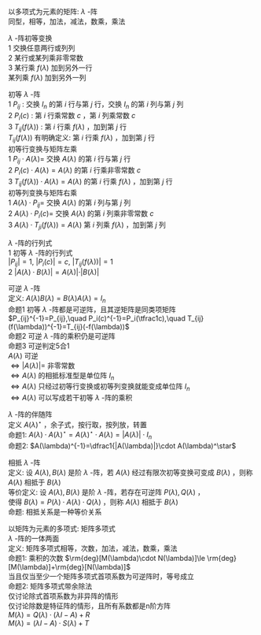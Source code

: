 以多项式为元素的矩阵:  $\lambda$ -阵  
同型，相等，加法，减法，数乘，乘法  
  
 $\lambda$ -阵初等变换  
   1 交换任意两行或列列  
   2 某行或某列乘非零常数  
   3 某行乘 $f(\lambda)$ 加到另外一行  
     某列乘 $f(\lambda)$ 加到另外一列  
  
初等 $\lambda$ -阵  
  1  $P_{ij}$ : 交换 $I_n$ 的第 $i$ 行与第 $j$ 行，交换 $I_n$ 的第 $i$ 列与第 $j$ 列  
  2  $P_i(c)$ : 第 $i$ 行乘常数 $c$ ，第 $i$ 列乘常数 $c$   
  3  $T_{ij}(f(\lambda))$ : 第 $i$ 行乘 $f(\lambda)$ ，加到第 $j$ 行   
     $T_{ij}(f(\lambda))$ 有明确定义: 第 $i$ 行乘 $f(\lambda)$ ，加到第 $j$ 行  
  初等行变换与矩阵左乘  
     $1\ P_{ij}\cdot A(\lambda)=$ 交换 $A(\lambda)$ 的第 $i$ 行与第 $j$ 行  
     $2\ P_i(c)\cdot A(\lambda)=A(\lambda)$ 的第 $i$ 行乘非零常数 $c$   
     $3\ T_{ij}(f(\lambda))\cdot A(\lambda)=A(\lambda)$ 的第 $i$ 行乘 $f(\lambda)$ ，加到第 $j$ 行  
  初等列变换与矩阵右乘  
     $1\ A(\lambda)\cdot P_{ij}=$ 交换 $A(\lambda)$ 的第 $i$ 列与第 $j$ 列  
     $2\ A(\lambda)\cdot P_i(c)=$ 交换 $A(\lambda)$ 的第 $i$ 列乘非零常数 $c$   
     $3\ A(\lambda)\cdot T_{ji}(f(\lambda))=A(\lambda)$ 第 $i$ 列乘 $f(\lambda)$ ，加到第 $j$ 列  
  
 $\lambda$ -阵的行列式  
   1 初等 $\lambda$ -阵的行列式  
      $|P_{ij}|=1,\ |P_i(c)|=c,\ |T_{ij}(f(\lambda))|=1$   
   2  $|A(\lambda)\cdot B(\lambda)|=A(\lambda)|\cdot|B(\lambda)|$   
  
可逆 $\lambda$ -阵  
   定义:  $A(\lambda)B(\lambda)=B(\lambda)A(\lambda)=I_n$   
   命题1 初等 $\lambda$ -阵都是可逆阵，且其逆矩阵是同类项矩阵  
         $P_{ij}^{-1}=P_{ij},\quad P_i(c)^{-1}=P_i(\tfrac1c),\quad T_{ij}(f(\lambda))^{-1}=T_{ij}(-f(\lambda))$   
   命题2 可逆 $\lambda$ -阵的乘积仍是可逆阵  
   命题3 可逆判定5合1  
         $A(\lambda)$ 可逆  
         $\Leftrightarrow|A(\lambda)|=$ 非零常数  
         $\Leftrightarrow A(\lambda)$ 的相抵标准型是单位阵 $I_n$   
         $\Leftrightarrow A(\lambda)$ 只经过初等行变换或初等列变换就能变成单位阵 $I_n$   
         $\Leftrightarrow A(\lambda)$ 可以写成若干初等 $\lambda$ -阵的乘积  
  
 $\lambda$ -阵的伴随阵  
  定义  $A(\lambda)^\star$ ，余子式，按行取，按列放，转置  
  命题1:  $A(\lambda)\cdot A(\lambda)^\star=A(\lambda)^\star\cdot A(\lambda)=|A(\lambda)|\cdot I_n$   
  命题2:  $A(\lambda)^{-1}=\dfrac1{|A(\lambda)|}\cdot A(\lambda)^\star$   
  
相抵 $\lambda$ -阵  
  定义: 设 $A(\lambda), B(\lambda)$ 是阶 $\lambda$ -阵，若 $A(\lambda)$ 经过有限次初等变换可变成 $B(\lambda)$ ，则称 $A(\lambda)$ 相抵于 $B(\lambda)$   
  等价定义: 设 $A(\lambda), B(\lambda)$ 是阶 $\lambda$ -阵，若存在可逆阵 $P(\lambda),Q(\lambda)$ ，  
          使得 $B(\lambda)=P(\lambda)\cdot A(\lambda)\cdot Q(\lambda)$ ，则称 $A(\lambda)$ 相抵于 $B(\lambda)$   
  命题: 相抵关系是一种等价关系  
  
  
以矩阵为元素的多项式: 矩阵多项式  
   $\lambda$ -阵的一体两面  
  定义: 矩阵多项式相等，次数，加法，减法，数乘，乘法  
  命题1: 乘积的次数 $\rm{deg}[M(\lambda)\cdot N(\lambda)]\le \rm{deg}[M(\lambda)]+\rm{deg}[N(\lambda)]$   
        当且仅当至少一个矩阵多项式首项系数为可逆阵时，等号成立  
  命题2: 矩阵多项式带余除法  
        仅讨论除式首项系数为非异阵的情形  
        仅讨论除数是特征阵的情形，且所有系数都是n阶方阵  
         $M(\lambda)=Q(\lambda)\cdot(\lambda I-A)+R$   
         $M(\lambda)=(\lambda I-A)\cdot S(\lambda)+T$   
